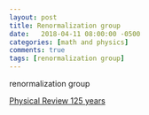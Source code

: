 ```yaml
---
layout: post
title: Renormalization group
date:   2018-04-11 08:00:00 -0500
categories: [math and physics]
comments: true
tags: [renormalization group]
---
```



renormalization group


[Physical Review 125 years](https://journals.aps.org/125years)
